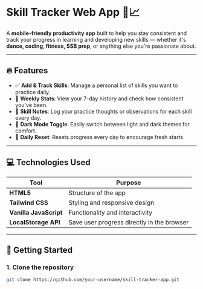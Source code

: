 # Skill Tracker Web App 🧠📈

A **mobile-friendly productivity app** built to help you stay consistent and track your progress in learning and developing new skills — whether it's **dance, coding, fitness, SSB prep**, or anything else you're passionate about.

---

## 🔥 Features

- ✅ **Add & Track Skills**: Manage a personal list of skills you want to practice daily.
- 📆 **Weekly Stats**: View your 7-day history and check how consistent you’ve been.
- 📝 **Skill Notes**: Log your practice thoughts or observations for each skill every day.
- 🌙 **Dark Mode Toggle**: Easily switch between light and dark themes for comfort.
- 🔁 **Daily Reset**: Resets progress every day to encourage fresh starts.

---

## 💻 Technologies Used

| Tool | Purpose |
|------|---------|
| **HTML5** | Structure of the app |
| **Tailwind CSS** | Styling and responsive design |
| **Vanilla JavaScript** | Functionality and interactivity |
| **LocalStorage API** | Save user progress directly in the browser |

---

## 🚀 Getting Started

### 1. Clone the repository
```bash
git clone https://github.com/your-username/skill-tracker-app.git
